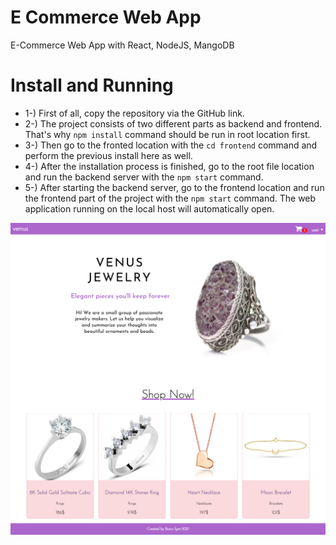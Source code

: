 # E Commerce Web App
E-Commerce Web App with React, NodeJS, MangoDB

# Install and Running

* 1-) First of all, copy the repository via the GitHub link.
* 2-) The project consists of two different parts as backend and frontend. That's why ```npm install``` command should be run in root location first.
* 3-) Then go to the fronted location with the ```cd frontend``` command and perform the previous install here as well.
* 4-) After the installation process is finished, go to the root file location and run the backend server with the ```npm start``` command.
* 5-) After starting the backend server, go to the frontend location and run the frontend part of the project with the ```npm start``` command. The web application running on the local host will automatically open.

![plot](./app-images/app1.png)
